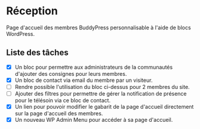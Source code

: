 # Réception

Page d'accueil des membres BuddyPress personnalisable à l'aide de blocs WordPress.

## Liste des tâches
- [x] Un bloc pour permettre aux administrateurs de la communautés d'ajouter des consignes pour leurs membres.
- [x] Un bloc de contact via email du membre par un visiteur.
- [ ] Rendre possible l'utilisation du bloc ci-dessus pour 2 membres du site.
- [ ] Ajouter des filtres pour permettre de gérer la notification de présence pour le télésoin via ce bloc de contact.
- [x] Un lien pour pouvoir modifier le gabarit de la page d'accueil directement sur la page d'accueil des membres.
- [x] Un nouveau WP Admin Menu pour accéder à sa page d'accueil.
